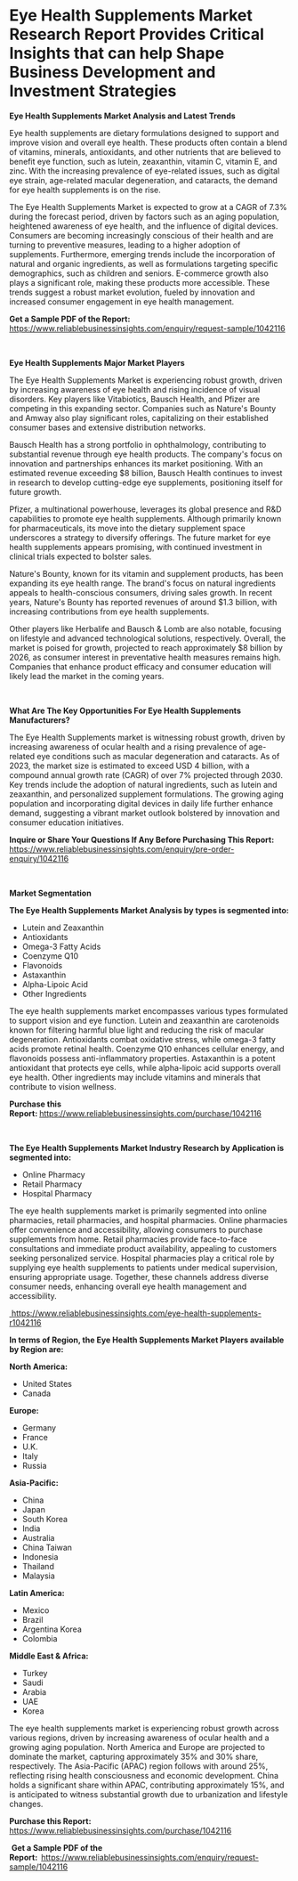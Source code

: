 <p><h1>Eye Health Supplements Market Research Report Provides Critical Insights that can help Shape Business Development and Investment Strategies</h1></p><p><strong>Eye Health Supplements Market Analysis and Latest Trends</strong></p>
<p><p>Eye health supplements are dietary formulations designed to support and improve vision and overall eye health. These products often contain a blend of vitamins, minerals, antioxidants, and other nutrients that are believed to benefit eye function, such as lutein, zeaxanthin, vitamin C, vitamin E, and zinc. With the increasing prevalence of eye-related issues, such as digital eye strain, age-related macular degeneration, and cataracts, the demand for eye health supplements is on the rise.</p><p>The Eye Health Supplements Market is expected to grow at a CAGR of 7.3% during the forecast period, driven by factors such as an aging population, heightened awareness of eye health, and the influence of digital devices. Consumers are becoming increasingly conscious of their health and are turning to preventive measures, leading to a higher adoption of supplements. Furthermore, emerging trends include the incorporation of natural and organic ingredients, as well as formulations targeting specific demographics, such as children and seniors. E-commerce growth also plays a significant role, making these products more accessible. These trends suggest a robust market evolution, fueled by innovation and increased consumer engagement in eye health management.</p></p>
<p><strong>Get a Sample PDF of the Report:&nbsp;</strong> <a href="https://www.reliablebusinessinsights.com/enquiry/request-sample/1042116?utm_campaign=3248&utm_medium=2&utm_source=Github&utm_content=ia&utm_term=19042025&utm_id=eye-health-supplements">https://www.reliablebusinessinsights.com/enquiry/request-sample/1042116</a></p>
<p>&nbsp;</p>
<p><strong>Eye Health Supplements Major Market Players</strong></p>
<p><p>The Eye Health Supplements Market is experiencing robust growth, driven by increasing awareness of eye health and rising incidence of visual disorders. Key players like Vitabiotics, Bausch Health, and Pfizer are competing in this expanding sector. Companies such as Nature's Bounty and Amway also play significant roles, capitalizing on their established consumer bases and extensive distribution networks.</p><p>Bausch Health has a strong portfolio in ophthalmology, contributing to substantial revenue through eye health products. The company's focus on innovation and partnerships enhances its market positioning. With an estimated revenue exceeding $8 billion, Bausch Health continues to invest in research to develop cutting-edge eye supplements, positioning itself for future growth.</p><p>Pfizer, a multinational powerhouse, leverages its global presence and R&D capabilities to promote eye health supplements. Although primarily known for pharmaceuticals, its move into the dietary supplement space underscores a strategy to diversify offerings. The future market for eye health supplements appears promising, with continued investment in clinical trials expected to bolster sales.</p><p>Nature's Bounty, known for its vitamin and supplement products, has been expanding its eye health range. The brand's focus on natural ingredients appeals to health-conscious consumers, driving sales growth. In recent years, Nature's Bounty has reported revenues of around $1.3 billion, with increasing contributions from eye health supplements.</p><p>Other players like Herbalife and Bausch & Lomb are also notable, focusing on lifestyle and advanced technological solutions, respectively. Overall, the market is poised for growth, projected to reach approximately $8 billion by 2026, as consumer interest in preventative health measures remains high. Companies that enhance product efficacy and consumer education will likely lead the market in the coming years.</p></p>
<p>&nbsp;</p>
<p><strong>What Are The Key Opportunities For Eye Health Supplements Manufacturers?</strong></p>
<p><p>The Eye Health Supplements market is witnessing robust growth, driven by increasing awareness of ocular health and a rising prevalence of age-related eye conditions such as macular degeneration and cataracts. As of 2023, the market size is estimated to exceed USD 4 billion, with a compound annual growth rate (CAGR) of over 7% projected through 2030. Key trends include the adoption of natural ingredients, such as lutein and zeaxanthin, and personalized supplement formulations. The growing aging population and incorporating digital devices in daily life further enhance demand, suggesting a vibrant market outlook bolstered by innovation and consumer education initiatives.</p></p>
<p><strong>Inquire or Share Your Questions If Any Before Purchasing This Report:</strong> <a href="https://www.reliablebusinessinsights.com/enquiry/pre-order-enquiry/1042116?utm_campaign=3248&utm_medium=2&utm_source=Github&utm_content=ia&utm_term=19042025&utm_id=eye-health-supplements">https://www.reliablebusinessinsights.com/enquiry/pre-order-enquiry/1042116</a></p>
<p>&nbsp;</p>
<p><strong>Market Segmentation</strong></p>
<p><strong>The Eye Health Supplements Market Analysis by types is segmented into:</strong></p>
<p><ul><li>Lutein and Zeaxanthin</li><li>Antioxidants</li><li>Omega-3 Fatty Acids</li><li>Coenzyme Q10</li><li>Flavonoids</li><li>Astaxanthin</li><li>Alpha-Lipoic Acid</li><li>Other Ingredients</li></ul></p>
<p><p>The eye health supplements market encompasses various types formulated to support vision and eye function. Lutein and zeaxanthin are carotenoids known for filtering harmful blue light and reducing the risk of macular degeneration. Antioxidants combat oxidative stress, while omega-3 fatty acids promote retinal health. Coenzyme Q10 enhances cellular energy, and flavonoids possess anti-inflammatory properties. Astaxanthin is a potent antioxidant that protects eye cells, while alpha-lipoic acid supports overall eye health. Other ingredients may include vitamins and minerals that contribute to vision wellness.</p></p>
<p><strong>Purchase this Report:&nbsp;</strong><a href="https://www.reliablebusinessinsights.com/purchase/1042116?utm_campaign=3248&utm_medium=2&utm_source=Github&utm_content=ia&utm_term=19042025&utm_id=eye-health-supplements">https://www.reliablebusinessinsights.com/purchase/1042116</a></p>
<p>&nbsp;</p>
<p><strong>The Eye Health Supplements Market Industry Research by Application is segmented into:</strong></p>
<p><ul><li>Online Pharmacy</li><li>Retail Pharmacy</li><li>Hospital Pharmacy</li></ul></p>
<p><p>The eye health supplements market is primarily segmented into online pharmacies, retail pharmacies, and hospital pharmacies. Online pharmacies offer convenience and accessibility, allowing consumers to purchase supplements from home. Retail pharmacies provide face-to-face consultations and immediate product availability, appealing to customers seeking personalized service. Hospital pharmacies play a critical role by supplying eye health supplements to patients under medical supervision, ensuring appropriate usage. Together, these channels address diverse consumer needs, enhancing overall eye health management and accessibility.</p></p>
<p><a href="https://www.reliablebusinessinsights.com/eye-health-supplements-r1042116?utm_campaign=3248&utm_medium=2&utm_source=Github&utm_content=ia&utm_term=19042025&utm_id=eye-health-supplements">&nbsp;https://www.reliablebusinessinsights.com/eye-health-supplements-r1042116</a></p>
<p><strong>In terms of Region, the Eye Health Supplements Market Players available by Region are:</strong></p>
<p>
    <p> <strong> North America: </strong>
        <ul>
            <li>United States</li>
            <li>Canada</li>
        </ul>
        </p> 
    <p> <strong> Europe: </strong>
        <ul>
            <li>Germany</li>
            <li>France</li>
            <li>U.K.</li>
            <li>Italy</li>
            <li>Russia</li>
        </ul>
        </p> 
    <p> <strong> Asia-Pacific: </strong>
        <ul>
            <li>China</li>
            <li>Japan</li>
            <li>South Korea</li>
            <li>India</li>
            <li>Australia</li>
            <li>China Taiwan</li>
            <li>Indonesia</li>
            <li>Thailand</li>
            <li>Malaysia</li>
        </ul>
        </p> 
    <p> <strong> Latin America: </strong>
        <ul>
            <li>Mexico</li>
            <li>Brazil</li>
            <li>Argentina Korea</li>
            <li>Colombia</li>
        </ul>
        </p> 
    <p> <strong> Middle East & Africa: </strong>
        <ul>
            <li>Turkey</li>
            <li>Saudi</li>
            <li>Arabia</li>
            <li>UAE</li>
            <li>Korea</li>
        </ul>
    </p>
    </p>
<p><p>The eye health supplements market is experiencing robust growth across various regions, driven by increasing awareness of ocular health and a growing aging population. North America and Europe are projected to dominate the market, capturing approximately 35% and 30% share, respectively. The Asia-Pacific (APAC) region follows with around 25%, reflecting rising health consciousness and economic development. China holds a significant share within APAC, contributing approximately 15%, and is anticipated to witness substantial growth due to urbanization and lifestyle changes.</p></p>
<p><strong>Purchase this Report: </strong><a href="https://www.reliablebusinessinsights.com/purchase/1042116?utm_campaign=3248&utm_medium=2&utm_source=Github&utm_content=ia&utm_term=19042025&utm_id=eye-health-supplements">https://www.reliablebusinessinsights.com/purchase/1042116</a></p>
<p>&nbsp;<strong>Get a Sample PDF of the Report:&nbsp;&nbsp;</strong><a href="https://www.reliablebusinessinsights.com/enquiry/request-sample/1042116?utm_campaign=3248&utm_medium=2&utm_source=Github&utm_content=ia&utm_term=19042025&utm_id=eye-health-supplements">https://www.reliablebusinessinsights.com/enquiry/request-sample/1042116</a></p>
<p><strong></strong></p>
<p><p></p><p></p><p></p></p>